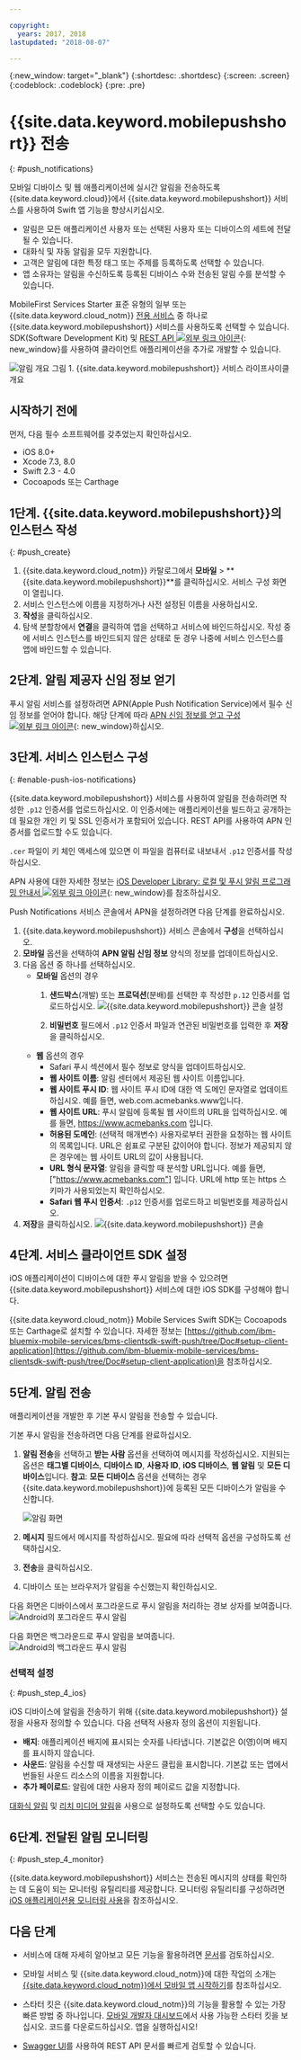 ```yaml
---

copyright:
  years: 2017, 2018
lastupdated: "2018-08-07"

---
```

{:new_window: target="_blank"}
{:shortdesc: .shortdesc}
{:screen: .screen}
{:codeblock: .codeblock}
{:pre: .pre}

# {{site.data.keyword.mobilepushshort}} 전송
{: #push_notifications}

모바일 디바이스 및 웹 애플리케이션에 실시간 알림을 전송하도록 {{site.data.keyword.cloud}}에서 {{site.data.keyword.mobilepushshort}} 서비스를 사용하여 Swift 앱 기능을 향상시키십시오. 

 - 알림은 모든 애플리케이션 사용자 또는 선택된 사용자 또는 디바이스의 세트에 전달될 수 있습니다. 
 - 대화식 및 자동 알림을 모두 지원합니다.
 - 고객은 알림에 대한 특정 태그 또는 주제를 등록하도록 선택할 수 있습니다.
 - 앱 소유자는 알림을 수신하도록 등록된 디바이스 수와 전송된 알림 수를 분석할 수 있습니다.

MobileFirst Services Starter 표준 유형의 일부 또는 {{site.data.keyword.cloud_notm}} [전용 서비스](/docs/dedicated/index.html) 중 하나로 {{site.data.keyword.mobilepushshort}} 서비스를 사용하도록 선택할 수 있습니다. SDK(Software Development Kit) 및 [REST API ![외부 링크 아이콘](../../icons/launch-glyph.svg "외부 링크 아이콘")](https://mobile.{DomainName}/imfpush/){: new_window}를 사용하여 클라이언트 애플리케이션을 추가로 개발할 수 있습니다. 

![알림 개요](images/push_notification_lifecycle.jpg) 그림 1. {{site.data.keyword.mobilepushshort}} 서비스 라이프사이클 개요

## 시작하기 전에

먼저, 다음 필수 소프트웨어를 갖추었는지 확인하십시오. 

 - iOS 8.0+
 - Xcode 7.3, 8.0
 - Swift 2.3 - 4.0
 - Cocoapods 또는 Carthage

## 1단계. {{site.data.keyword.mobilepushshort}}의 인스턴스 작성
{: #push_create}

1. {{site.data.keyword.cloud_notm}} 카탈로그에서 **모바일** > **{{site.data.keyword.mobilepushshort}}**를 클릭하십시오. 서비스 구성 화면이 열립니다.
2. 서비스 인스턴스에 이름을 지정하거나 사전 설정된 이름을 사용하십시오.
3. **작성**을 클릭하십시오.
4. 탐색 분할창에서 **연결**을 클릭하여 앱을 선택하고 서비스에 바인드하십시오. 작성 중에 서비스 인스턴스를 바인드되지 않은 상태로 둔 경우 나중에 서비스 인스턴스를 앱에 바인드할 수 있습니다.


## 2단계. 알림 제공자 신임 정보 얻기

푸시 알림 서비스를 설정하려면 APN(Apple Push Notification Service)에서 필수 신임 정보를 얻어야 합니다. 해당 단계에 따라 [APN 신임 정보를 얻고 구성 ![외부 링크 아이콘](../../icons/launch-glyph.svg "외부 링크 아이콘")](https://console.bluemix.net/docs/services/mobilepush/push_step_1.html#push_step_1_ios){: new_window}하십시오. 


## 3단계. 서비스 인스턴스 구성
{: #enable-push-ios-notifications}

{{site.data.keyword.mobilepushshort}} 서비스를 사용하여 알림을 전송하려면 작성한 `.p12` 인증서를 업로드하십시오. 이 인증서에는 애플리케이션을 빌드하고 공개하는 데 필요한 개인 키 및 SSL 인증서가 포함되어 있습니다. REST API를 사용하여 APN 인증서를 업로드할 수도 있습니다. 

`.cer` 파일이 키 체인 액세스에 있으면 이 파일을 컴퓨터로 내보내서 `.p12` 인증서를 작성하십시오. 

APN 사용에 대한 자세한 정보는 [iOS Developer Library: 로컬 및 푸시 알림 프로그래밍 안내서 ![외부 링크 아이콘](../../icons/launch-glyph.svg "외부 링크 아이콘")](https://developer.apple.com/library/content/documentation/NetworkingInternet/Conceptual/RemoteNotificationsPG/APNSOverview.html#//apple_ref/doc/uid/TP40008194-CH8-SW1){: new_window}를 참조하십시오.

Push Notifications 서비스 콘솔에서 APN을 설정하려면 다음 단계를 완료하십시오.

1. {{site.data.keyword.mobilepushshort}} 서비스 콘솔에서 **구성**을 선택하십시오.
2. **모바일** 옵션을 선택하여 **APN 알림 신임 정보** 양식의 정보를 업데이트하십시오.
3. 다음 옵션 중 하나를 선택하십시오.
	- **모바일** 옵션의 경우
		1. **샌드박스**(개발) 또는 **프로덕션**(분배)를 선택한 후 작성한 `p.12` 인증서를 업로드하십시오.
		  ![{{site.data.keyword.mobilepushshort}} 콘솔 설정](images/wizard.jpg)

		2. **비밀번호** 필드에서 `.p12` 인증서 파일과 연관된 비밀번호를 입력한 후 **저장**을 클릭하십시오.
	- **웹** 옵션의 경우
		- Safari 푸시 섹션에서 필수 정보로 양식을 업데이트하십시오.
		- **웹 사이트 이름**: 알림 센터에서 제공된 웹 사이트 이름입니다.
		- **웹 사이트 푸시 ID**: 웹 사이트 푸시 ID에 대한 역 도메인 문자열로 업데이트하십시오. 예를 들면, web.com.acmebanks.www입니다.
		- **웹 사이트 URL**: 푸시 알림에 등록될 웹 사이트의 URL을 입력하십시오. 예를 들면, https://www.acmebanks.com 입니다.
		- **허용된 도메인**: (선택적 매개변수) 사용자로부터 권한을 요청하는 웹 사이트의 목록입니다. URL은 쉼표로 구분된 값이어야 합니다. 정보가 제공되지 않은 경우에는 웹 사이트 URL의 값이 사용됩니다.
		- **URL 형식 문자열**: 알림을 클릭할 때 분석할 URL입니다. 예를 들면, ["https://www.acmebanks.com"] 입니다. URL에 http 또는 https 스키마가 사용되었는지 확인하십시오.
		- **Safari 웹 푸시 인증서**: `.p12` 인증서를 업로드하고 비밀번호를 제공하십시오.
4. **저장**을 클릭하십시오.
	![{{site.data.keyword.mobilepushshort}} 콘솔](images/push_configure_safari.jpg)


## 4단계. 서비스 클라이언트 SDK 설정

iOS 애플리케이션이 디바이스에 대한 푸시 알림을 받을 수 있으려면 {{site.data.keyword.mobilepushshort}} 서비스에 대한 iOS SDK를 구성해야 합니다. 

{{site.data.keyword.cloud_notm}} Mobile Services Swift SDK는 Cocoapods 또는 Carthage로 설치할 수 있습니다. 자세한 정보는 [https://github.com/ibm-bluemix-mobile-services/bms-clientsdk-swift-push/tree/Doc#setup-client-application](https://github.com/ibm-bluemix-mobile-services/bms-clientsdk-swift-push/tree/Doc#setup-client-application)을 참조하십시오.


## 5단계. 알림 전송

애플리케이션을 개발한 후 기본 푸시 알림을 전송할 수 있습니다.

기본 푸시 알림을 전송하려면 다음 단계를 완료하십시오.

1. **알림 전송**을 선택하고 **받는 사람** 옵션을 선택하여 메시지를 작성하십시오. 지원되는 옵션은 **태그별 디바이스**, **디바이스 ID**, **사용자 ID**, **iOS 디바이스**, **웹 알림** 및 **모든 디바이스**입니다.
**참고**: **모든 디바이스** 옵션을 선택하는 경우 {{site.data.keyword.mobilepushshort}}에 등록된 모든 디바이스가 알림을 수신합니다.

	![알림 화면](images/tag_notification.jpg)

2. **메시지** 필드에서 메시지를 작성하십시오. 필요에 따라 선택적 옵션을 구성하도록 선택하십시오. 
3. **전송**을 클릭하십시오.
3. 디바이스 또는 브라우저가 알림을 수신했는지 확인하십시오.

다음 화면은 디바이스에서 포그라운드로 푸시 알림을 처리하는 경보 상자를 보여줍니다. 
	![Android의 포그라운드 푸시 알림](images/Android_Screenshot.jpg)

다음 화면은 백그라운드로 푸시 알림을 보여줍니다.
	![Android의 백그라운드 푸시 알림](images/background.png)

### 선택적 설정
{: #push_step_4_ios}

iOS 디바이스에 알림을 전송하기 위해 {{site.data.keyword.mobilepushshort}} 설정을 사용자 정의할 수 있습니다. 다음 선택적 사용자 정의 옵션이 지원됩니다. 

- **배지**: 애플리케이션 배지에 표시되는 숫자를 나타냅니다. 기본값은 0(영)이며 배지를 표시하지 않습니다.
- **사운드**: 알림을 수신할 때 재생되는 사운드 클립을 표시합니다. 기본값 또는 앱에서 번들된 사운드 리소스의 이름을 지원합니다.
- **추가 페이로드**: 알림에 대한 사용자 정의 페이로드 값을 지정합니다.

[대화식 알림](https://github.com/ibm-bluemix-mobile-services/bms-clientsdk-swift-push/tree/Doc#interactive-notifications) 및 [리치 미디어 알림](https://github.com/ibm-bluemix-mobile-services/bms-clientsdk-swift-push/tree/Doc#enabling-rich-media-notifications)을 사용으로 설정하도록 선택할 수도 있습니다.

## 6단계. 전달된 알림 모니터링
{: #push_step_4_monitor}

{{site.data.keyword.mobilepushshort}} 서비스는 전송된 메시지의 상태를 확인하는 데 도움이 되는 모니터링 유틸리티를 제공합니다. 모니터링 유틸리티를 구성하려면 [iOS 애플리케이션용 모니터링 사용](https://github.com/ibm-bluemix-mobile-services/bms-clientsdk-swift-push/tree/Doc#enable-monitoring)을 참조하십시오.

## 다음 단계

 - 서비스에 대해 자세히 알아보고 모든 기능을 활용하려면 [문서](/docs/services/mobilepush/c_overview_push.html#overview-push)를 검토하십시오.

 - 모바일 서비스 및 {{site.data.keyword.cloud_notm}}에 대한 작업의 소개는 [{{site.data.keyword.cloud_notm}}에서 모바일 앱 시작하기](/docs/services/mobile/index.html)를 참조하십시오.

 - 스타터 킷은 {{site.data.keyword.cloud_notm}}의 기능을 활용할 수 있는 가장 빠른 방법 중 하나입니다. [모바일 개발자 대시보드](https://console.bluemix.net/developer/mobile/dashboard)에서 사용 가능한 스타터 킷을 보십시오. 코드를 다운로드하십시오. 앱을 실행하십시오!

 - [Swagger UI](https://mobile.ng.bluemix.net/imfpush/)를 사용하여 REST API 문서를 빠르게 검토할 수 있습니다.
